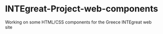 # INTEgreat-Project-web-components
Working on some HTML/CSS components for the Greece INTEgreat web site

